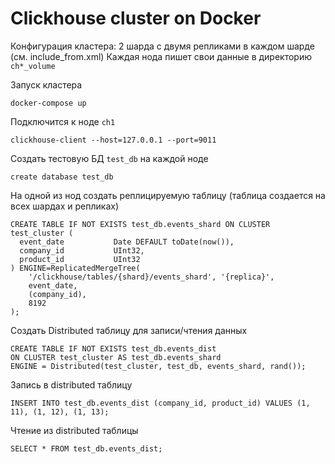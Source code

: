 # Clickhouse cluster on Docker

Конфигурация кластера: 2 шарда с двумя репликами в каждом шарде (см. include_from.xml)
Каждая нода пишет свои данные в директорию `ch*_volume`

Запуск кластера

    docker-compose up

Подключится к ноде `ch1`

    clickhouse-client --host=127.0.0.1 --port=9011
    
Создать тестовую БД `test_db` на каждой ноде

    create database test_db
    
На одной из нод создать реплицируемую таблицу (таблица создается на всех шардах и репликах)

    CREATE TABLE IF NOT EXISTS test_db.events_shard ON CLUSTER test_cluster (
      event_date           Date DEFAULT toDate(now()),
      company_id           UInt32,
      product_id           UInt32
    ) ENGINE=ReplicatedMergeTree(
        '/clickhouse/tables/{shard}/events_shard', '{replica}',
        event_date,
        (company_id),
        8192
    );
    
Создать Distributed таблицу для записи/чтения данных
  
    CREATE TABLE IF NOT EXISTS test_db.events_dist
    ON CLUSTER test_cluster AS test_db.events_shard
    ENGINE = Distributed(test_cluster, test_db, events_shard, rand());

Запись в distributed таблицу

    INSERT INTO test_db.events_dist (company_id, product_id) VALUES (1, 11), (1, 12), (1, 13);

Чтение из distributed таблицы

    SELECT * FROM test_db.events_dist;
